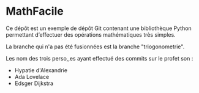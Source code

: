 # MathFacile

Ce dépôt est un exemple de dépôt Git contenant une bibliothèque Python
permettant d’effectuer des opérations mathématiques très simples.

La branche qui n'a pas été fusionnées est la branche "triogonometrie".

Les nom des trois perso,,es ayant effectué des commits sur le profet son :
- Hypatie d'Alexandrie
- Ada Lovelace
- Edsger Dijkstra